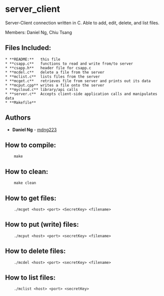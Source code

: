 # server_client
Server-Client connection written in C. Able to add, edit, delete, and list files. 


Members: Daniel Ng, Chiu Tsang


## Files Included:
	* **README:**	this file
	* **csapp.c**	functions to read and write from/to server
	* **csapp.h**	header file for csapp.c
	* **mcdel.c** 	delete a file from the server
	* **mclist.c**	lists files from the server
	* **mcget.c**	retrieves file from server and prints out its data
	* **mcput.cpp**	writes a file onto the server
	* **mycloud.c**	library/api calls
	* **server.c**	Accepts client-side application calls and manipulates data
	* **Makefile**	

## Authors

* **Daniel Ng** - [mdng223](https://github.com/mdng223)

## How to compile:
		make

## How to clean:
		make clean

## How to get files:
		./mcget <host> <port> <SecretKey> <filename>

## How to put (write) files:
		./mcput <host> <port> <secretKey> <filename>

## How to delete files:
		./mcdel <host> <port> <secretKey> <filename>

## How to list files:
		./mclist <host> <port> <secretKey>

